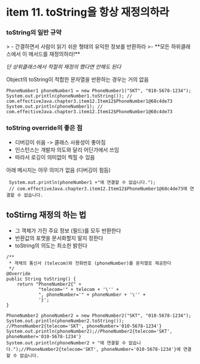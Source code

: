 <h1>item 11. toString을 항상 재정의하라</h1>

<h3>toString의 일반 규약</h3>
> - 간결하면서 사람이 읽기 쉬운 형태의 유익한 정보를 반환하라
>- **모든 하위클래스에서 이 메서드를 재정의하라!**

_단 상위클래스에서 적절히 재정의 했다면 안해도 된다_

Object의 toString이 적합한 문자열을 반환하는 경우는 거의 없음

~~~~
PhoneNumber1 phoneNumber1 = new PhoneNumber1("SKT", "010-5678-1234");
System.out.println(phoneNumber1.toString()); // com.effectiveJava.chapter3.item12.Item12$PhoneNumber1@68c4de73
System.out.println(phoneNumber1); // com.effectiveJava.chapter3.item12.Item12$PhoneNumber1@68c4de73
~~~~

<h3>toString override의 좋은 점</h3>

- 디버깅이 쉬움 -> 클래스 사용성이 좋아짐
- 인스턴스는 개발자 의도와 달리 어딘가에서 쓰임
- 따라서 로깅이 의미없이 찍힐 수 있음

아래 메시지는 아무 의미가 없음 (디버깅이 힘듬)

~~~~
 System.out.println(phoneNumber1 +"에 연결할 수 없습니다.");
 // com.effectiveJava.chapter3.item12.Item12$PhoneNumber1@68c4de73에 연결할 수 없습니다.
~~~~

<h2>toStirng 재정의 하는 법</h2>

- 그 객체가 가진 주요 정보 (필드)를 모두 반환한다
- 반환값의 포맷을 문서화할지 말지 정한다
- toString의 의도는 최소한 밝힌다

~~~~
/**
 * 객체의 통신사 (telecom)와 전화번호 (phoneNumber)를 문자열로 제공한다
 */
@Override
public String toString() {
    return "PhoneNumber2{" +
            "telecom='" + telecom + '\'' +
            ", phoneNumber='" + phoneNumber + '\'' +
            '}';
}

~~~~

~~~~
PhoneNumber2 phoneNumber2 = new PhoneNumber2("SKT", "010-5678-1234");
System.out.println(phoneNumber2.toString()); //PhoneNumber2{telecom='SKT', phoneNumber='010-5678-1234'}
System.out.println(phoneNumber2);//PhoneNumber2{telecom='SKT', phoneNumber='010-5678-1234'}
System.out.println(phoneNumber2 + "에 연결할 수 없습니다.");//PhoneNumber2{telecom='SKT', phoneNumber='010-5678-1234'}에 연결할 수 없습니다.
~~~~
